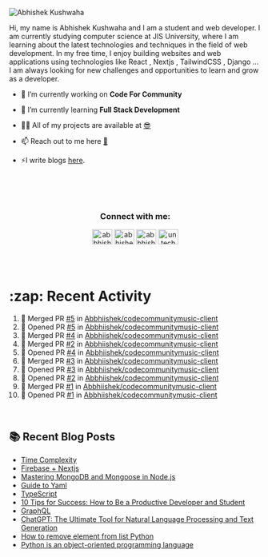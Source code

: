 <!-- <img src="./profileheader.png"> -->

![Abhishek Kushwaha](https://wiidgets.vercel.app/api/banner?title=Abhishek%20Kushwaha&bio=Code%20|%20Community%20|%20Music&twitter=abbhishekstwt)

<!-- <h1 align="center"> <img src="https://c.tenor.com/HO7EBVsu04oAAAAi/pikachu-pokemon.gif" width="50"> I'm Abhishek Kushwaha <img src="https://cdn.discordapp.com/emojis/852778687958482944.gif?v=1" width="50"></h1>
<p align="center">
  <img src="https://readme-typing-svg.herokuapp.com?color=00FFFF&width=380&height=45&lines=UG+at+JIS+UNIVERSITY;GDSC+Lead+22;Discord+Bot+Developer;Full+Stack+Developer;Open-Source+Enthusiast;Nice+To+Meet+You+...;&center=true">
  </p>




 -->
Hi, my name is Abhishek Kushwaha and I am a student and web developer.
I am currently studying computer science at JIS University, where I am learning about the latest technologies and techniques in the field of web development.
In my free time, I enjoy building websites and web applications using technologies like React , Nextjs , TailwindCSS , Django ... I am always looking for new challenges and opportunities to learn and grow as a developer.


- 🔭 I’m currently working on **Code For Community**

- 🌱 I’m currently learning **Full Stack Development**

- 👨‍💻 All of my projects are available at [😎](https://github.com/Abbhiishek)

- 📫 Reach out to me here **[📧](abhishekkushwaha1479@gmail.com)**

- ⚡I write blogs [here](https://dev.to/abbhiishek).

<br>
<br>
<br>

<h3  align="center">Connect with me:</h3>
<p  align="center">
<a href="https://twitter.com/abbhishek_k" target="blank"><img align="center" src="https://raw.githubusercontent.com/rahuldkjain/github-profile-readme-generator/master/src/images/icons/Social/twitter.svg" alt="abbhishek_k" height="30" width="40" /></a>
<a href="https://linkedin.com/in/abhishek-kushwaha-653a74213/" target="blank"><img align="center" src="https://raw.githubusercontent.com/rahuldkjain/github-profile-readme-generator/master/src/images/icons/Social/linked-in-alt.svg" alt="abhishek-kushwaha-653a74213/" height="30" width="40" /></a>
<a href="https://instagram.com/abbhishek_k" target="blank"><img align="center" src="https://raw.githubusercontent.com/rahuldkjain/github-profile-readme-generator/master/src/images/icons/Social/instagram.svg" alt="abbhishek_k" height="30" width="40" /></a>
<a href="https://www.youtube.com/c/UCDV_cwac9byivL5hvpU9mHQ" target="blank"><img align="center" src="https://raw.githubusercontent.com/rahuldkjain/github-profile-readme-generator/master/src/images/icons/Social/youtube.svg" alt="untechnicaltech" height="30" width="40" /></a>

</p>
<br>
<br>
<h1>:zap: Recent Activity</h1>

<!--START_SECTION:activity-->
1. 🎉 Merged PR [#5](https://github.com/Abbhiishek/codecommunitymusic-client/pull/5) in [Abbhiishek/codecommunitymusic-client](https://github.com/Abbhiishek/codecommunitymusic-client)
2. 💪 Opened PR [#5](https://github.com/Abbhiishek/codecommunitymusic-client/pull/5) in [Abbhiishek/codecommunitymusic-client](https://github.com/Abbhiishek/codecommunitymusic-client)
3. 🎉 Merged PR [#4](https://github.com/Abbhiishek/codecommunitymusic-client/pull/4) in [Abbhiishek/codecommunitymusic-client](https://github.com/Abbhiishek/codecommunitymusic-client)
4. 🎉 Merged PR [#2](https://github.com/Abbhiishek/codecommunitymusic-client/pull/2) in [Abbhiishek/codecommunitymusic-client](https://github.com/Abbhiishek/codecommunitymusic-client)
5. 💪 Opened PR [#4](https://github.com/Abbhiishek/codecommunitymusic-client/pull/4) in [Abbhiishek/codecommunitymusic-client](https://github.com/Abbhiishek/codecommunitymusic-client)
6. 🎉 Merged PR [#3](https://github.com/Abbhiishek/codecommunitymusic-client/pull/3) in [Abbhiishek/codecommunitymusic-client](https://github.com/Abbhiishek/codecommunitymusic-client)
7. 💪 Opened PR [#3](https://github.com/Abbhiishek/codecommunitymusic-client/pull/3) in [Abbhiishek/codecommunitymusic-client](https://github.com/Abbhiishek/codecommunitymusic-client)
8. 💪 Opened PR [#2](https://github.com/Abbhiishek/codecommunitymusic-client/pull/2) in [Abbhiishek/codecommunitymusic-client](https://github.com/Abbhiishek/codecommunitymusic-client)
9. 🎉 Merged PR [#1](https://github.com/Abbhiishek/codecommunitymusic-client/pull/1) in [Abbhiishek/codecommunitymusic-client](https://github.com/Abbhiishek/codecommunitymusic-client)
10. 💪 Opened PR [#1](https://github.com/Abbhiishek/codecommunitymusic-client/pull/1) in [Abbhiishek/codecommunitymusic-client](https://github.com/Abbhiishek/codecommunitymusic-client)
<!--END_SECTION:activity-->

<br>

  
## :books: Recent Blog Posts

<!-- BLOG-POST-LIST:START -->
- [Time Complexity](https://dev.to/abbhiishek/time-complexity-41a1)
- [Firebase + Nextjs](https://dev.to/abbhiishek/firebase-nextjs-511a)
- [Mastering MongoDB and Mongoose in Node.js](https://dev.to/abbhiishek/mastering-mongodb-and-mongoose-in-nodejs-1be5)
- [Guide to Yaml](https://dev.to/abbhiishek/guide-to-yaml-339b)
- [TypeScript](https://dev.to/abbhiishek/typescript-3abm)
- [10 Tips for Success: How to Be a Productive Developer and Student](https://dev.to/abbhiishek/10-tips-for-success-how-to-be-a-productive-developer-and-student-440f)
- [GraphQL](https://dev.to/abbhiishek/graphql-2hc2)
- [ChatGPT: The Ultimate Tool for Natural Language Processing and Text Generation](https://dev.to/abbhiishek/chatgpt-the-ultimate-tool-for-natural-language-processing-and-text-generation-40ag)
- [How to remove element from list Python](https://dev.to/abbhiishek/how-to-remove-element-from-list-python-22d6)
- [Python is an object-oriented programming language](https://dev.to/abbhiishek/python-an-object-oriented-programming-language-2ob8)
<!-- BLOG-POST-LIST:END -->
